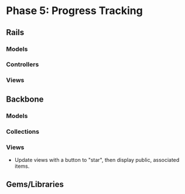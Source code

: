 # Phase 5: Progress Tracking

## Rails
### Models

### Controllers

### Views

## Backbone
### Models

### Collections

### Views
* Update views with a button to "star", then display public, associated items.

## Gems/Libraries
